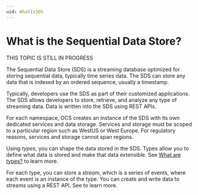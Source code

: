 ```yaml
---
uid: WhatIsSDS
---
```


# What is the Sequential Data Store?

THIS TOPIC IS STILL IN PROGRESS

The Sequential Data Store (SDS) is a streaming database optimized for storing sequential data, typically time series data. The SDS can store any data that is indexed by an ordered sequence, usually a timestamp.

Typically, developers use the SDS as part of their customized applications. The SDS allows developers to store, retrieve, and analyze any type of streaming data. Data is written into the SDS using REST APIs.

For each namespace, OCS creates an instance of the SDS with its own dedicated services and data storage. Services and storage must be scoped to a particular region such as WestUS or West Europe. For regulatory reasons, services and storage cannot span regions.

Using _types_, you can shape the data stored in the SDS. Types allow you to define what data is stored and make that data extensible. See [What are types?](xref:WhatAreTypes) to learn more.

For each type, you can store a _stream_, which is a series of events, where each event is an instance of the type. You can create and write data to streams using a REST API. See <streams> to learn more.
